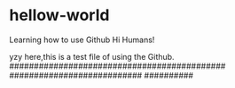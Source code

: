 # hellow-world
Learning how to use Github
Hi Humans!

yzy here,this is a test file of using the Github.
############################################
###########################
##########
